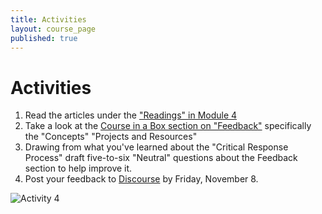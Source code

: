 ```yaml
---
title: Activities
layout: course_page
published: true
---
```


# Activities
1. Read the articles under the ["Readings" in Module 4](http://writing4change.p2pu.org/module4/reading/)
2. Take a look at the [Course in a Box section on "Feedback"](http://howto.p2pu.org/modules/feedback/concepts/) specifically the "Concepts" "Projects and Resources"
3. Drawing from what you've learned about the "Critical Response Process" draft five-to-six "Neutral" questions about the Feedback section to help improve it.
4. Post your feedback to [Discourse](http://discourse.p2pu.org/t/activity-4-how-to-deliver-feedback/289) by Friday, November 8.

![Activity 4](http://github.com/activity_4.png)




